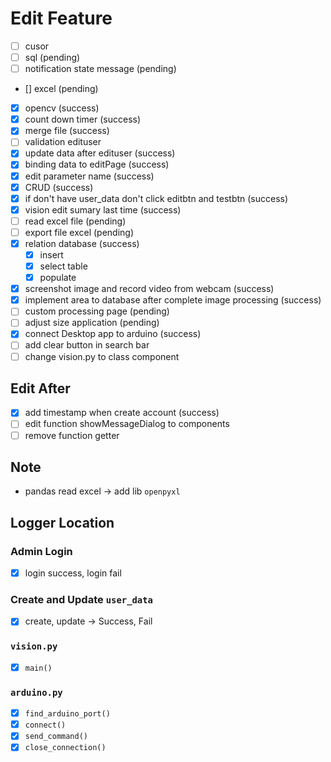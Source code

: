 # Edit Feature
- [ ] cusor
- [ ] sql (pending)
- [ ] notification state message (pending)
- [] excel (pending)
- [x] opencv (success)
- [x] count down timer (success)
- [x] merge file (success)
- [ ] validation edituser
- [x] update data after edituser (success)
- [x] binding data to editPage (success)
- [x] edit parameter name (success)
- [x] CRUD (success)
- [x] if don't have user_data don't click editbtn and testbtn (success)
- [x] vision edit sumary last time (success)
- [ ] read excel file (pending)
- [ ] export file excel (pending)
- [x] relation database (success)
  - [x] insert
  - [x] select table
  - [x] populate
- [x] screenshot image and record video from webcam (success)
- [x] implement area to database after complete image processing (success)
- [ ] custom processing page (pending)
- [ ] adjust size application (pending)
- [x] connect Desktop app to arduino (success)
- [ ] add clear button in search bar
- [ ] change vision.py to class component

## Edit After
- [x] add timestamp when create account (success)
- [ ] edit function showMessageDialog to components
- [ ] remove function getter

## Note
- pandas read excel → add lib `openpyxl`

## Logger Location
### Admin Login
- [x] login success, login fail

### Create and Update `user_data`
- [x] create, update → Success, Fail

### `vision.py`
- [x] `main()`

### `arduino.py`
- [x] `find_arduino_port()`
- [x] `connect()`
- [x] `send_command()`
- [x] `close_connection()`
